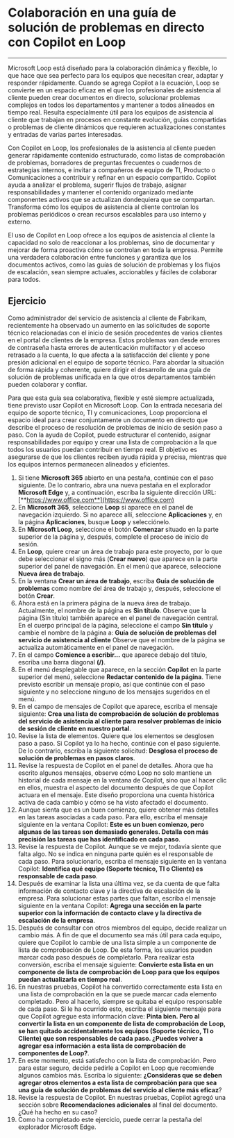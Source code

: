 # Colaboración en una guía de solución de problemas en directo con Copilot en Loop
---
Microsoft Loop está diseñado para la colaboración dinámica y flexible, lo que hace que sea perfecto para los equipos que necesitan crear, adaptar y responder rápidamente. Cuando se agrega Copilot a la ecuación, Loop se convierte en un espacio eficaz en el que los profesionales de asistencia al cliente pueden crear documentos en directo, solucionar problemas complejos en todos los departamentos y mantener a todos alineados en tiempo real. Resulta especialmente útil para los equipos de asistencia al cliente que trabajan en procesos en constante evolución, guías compartidas o problemas de cliente dinámicos que requieren actualizaciones constantes y entradas de varias partes interesadas.

Con Copilot en Loop, los profesionales de la asistencia al cliente pueden generar rápidamente contenido estructurado, como listas de comprobación de problemas, borradores de preguntas frecuentes o cuadernos de estrategias internos, e invitar a compañeros de equipo de TI, Producto o Comunicaciones a contribuir y refinar en un espacio compartido. Copilot ayuda a analizar el problema, sugerir flujos de trabajo, asignar responsabilidades y mantener el contenido organizado mediante componentes activos que se actualizan dondequiera que se compartan. Transforma cómo los equipos de asistencia al cliente controlan los problemas periódicos o crean recursos escalables para uso interno y externo.

El uso de Copilot en Loop ofrece a los equipos de asistencia al cliente la capacidad no solo de reaccionar a los problemas, sino de documentar y mejorar de forma proactiva cómo se controlan en toda la empresa. Permite una verdadera colaboración entre funciones y garantiza que los documentos activos, como las guías de solución de problemas y los flujos de escalación, sean siempre actuales, accionables y fáciles de colaborar para todos.

## Ejercicio

Como administrador del servicio de asistencia al cliente de Fabrikam, recientemente ha observado un aumento en las solicitudes de soporte técnico relacionadas con el inicio de sesión procedentes de varios clientes en el portal de clientes de la empresa. Estos problemas van desde errores de contraseña hasta errores de autenticación multifactor y el acceso retrasado a la cuenta, lo que afecta a la satisfacción del cliente y pone presión adicional en el equipo de soporte técnico. Para abordar la situación de forma rápida y coherente, quiere dirigir el desarrollo de una guía de solución de problemas unificada en la que otros departamentos también pueden colaborar y confiar.

Para que esta guía sea colaborativa, flexible y esté siempre actualizada, tiene previsto usar Copilot en Microsoft Loop. Con la entrada necesaria del equipo de soporte técnico, TI y comunicaciones, Loop proporciona el espacio ideal para crear conjuntamente un documento en directo que describe el proceso de resolución de problemas de inicio de sesión paso a paso. Con la ayuda de Copilot, puede estructurar el contenido, asignar responsabilidades por equipo y crear una lista de comprobación a la que todos los usuarios puedan contribuir en tiempo real. El objetivo es asegurarse de que los clientes reciben ayuda rápida y precisa, mientras que los equipos internos permanecen alineados y eficientes.

1. Si tiene **Microsoft 365** abierto en una pestaña, continúe con el paso siguiente. De lo contrario, abra una nueva pestaña en el explorador **Microsoft Edge** y, a continuación, escriba la siguiente dirección URL: [**https://www.office.com**](https://www.office.com)
1. En **Microsoft 365**, seleccione **Loop** si aparece en el panel de navegación izquierdo. Si no aparece allí, seleccione **Aplicaciones** y, en la página **Aplicaciones**, busque **Loop** y selecciónelo.
1. En **Microsoft Loop**, seleccione el botón **Comenzar** situado en la parte superior de la página y, después, complete el proceso de inicio de sesión.
1. En **Loop**, quiere crear un área de trabajo para este proyecto, por lo que debe seleccionar el signo más (**Crear nuevo**) que aparece en la parte superior del panel de navegación. En el menú que aparece, seleccione **Nueva área de trabajo**.
1. En la ventana **Crear un área de trabajo**, escriba **Guía de solución de problemas** como nombre del área de trabajo y, después, seleccione el botón **Crear**.
1. Ahora está en la primera página de la nueva área de trabajo. Actualmente, el nombre de la página es **Sin título**. Observe que la página (Sin título) también aparece en el panel de navegación central. En el cuerpo principal de la página, seleccione el campo **Sin título** y cambie el nombre de la página a: **Guía de solución de problemas del servicio de asistencia al cliente** Observe que el nombre de la página se actualiza automáticamente en el panel de navegación.
1. En el campo **Comience a escribir...** que aparece debajo del título, escriba una barra diagonal **(/)**.
1. En el menú desplegable que aparece, en la sección **Copilot** en la parte superior del menú, seleccione **Redactar contenido de la página**. Tiene previsto escribir un mensaje propio, así que continúe con el paso siguiente y no seleccione ninguno de los mensajes sugeridos en el menú.
1. En el campo de mensajes de Copilot que aparece, escriba el mensaje siguiente: **Crea una lista de comprobación de solución de problemas del servicio de asistencia al cliente para resolver problemas de inicio de sesión de cliente en nuestro portal**.
1. Revise la lista de elementos. Quiere que los elementos se desglosen paso a paso. Si Copilot ya lo ha hecho, continúe con el paso siguiente. De lo contrario, escriba la siguiente solicitud: **Desglosa el proceso de solución de problemas en pasos claros**.
1. Revise la respuesta de Copilot en el panel de detalles. Ahora que ha escrito algunos mensajes, observe cómo Loop no solo mantiene un historial de cada mensaje en la ventana de Copilot, sino que al hacer clic en ellos, muestra el aspecto del documento después de que Copilot actuara en el mensaje. Este diseño proporciona una cuenta histórica activa de cada cambio y cómo se ha visto afectado el documento.
1. Aunque sienta que es un buen comienzo, quiere obtener más detalles en las tareas asociadas a cada paso. Para ello, escriba el mensaje siguiente en la ventana Copilot: **Este es un buen comienzo, pero algunas de las tareas son demasiado generales. Detalla con más precisión las tareas que has identificado en cada paso**.
1. Revise la respuesta de Copilot. Aunque se ve mejor, todavía siente que falta algo. No se indica en ninguna parte quién es el responsable de cada paso. Para solucionarlo, escriba el mensaje siguiente en la ventana Copilot: **Identifica qué equipo (Soporte técnico, TI o Cliente) es responsable de cada paso**.
1. Después de examinar la lista una última vez, se da cuenta de que falta información de contacto clave y la directiva de escalación de la empresa. Para solucionar estas partes que faltan, escriba el mensaje siguiente en la ventana Copilot: **Agrega una sección en la parte superior con la información de contacto clave y la directiva de escalación de la empresa**.
1. Después de consultar con otros miembros del equipo, decide realizar un cambio más. A fin de que el documento sea más útil para cada equipo, quiere que Copilot lo cambie de una lista simple a un componente de lista de comprobación de Loop. De esta forma, los usuarios pueden marcar cada paso después de completarlo. Para realizar esta conversión, escriba el mensaje siguiente: **Convierte esta lista en un componente de lista de comprobación de Loop para que los equipos puedan actualizarla en tiempo real**.
1. En nuestras pruebas, Copilot ha convertido correctamente esta lista en una lista de comprobación en la que se puede marcar cada elemento completado. Pero al hacerlo, siempre se quitaba el equipo responsable de cada paso. Si le ha ocurrido esto, escriba el siguiente mensaje para que Copilot agregue esta información clave: **Pinta bien. Pero al convertir la lista en un componente de lista de comprobación de Loop, se han quitado accidentalmente los equipos (Soporte técnico, TI o Cliente) que son responsables de cada paso. ¿Puedes volver a agregar esa información a esta lista de comprobación de componentes de Loop?**.
1. En este momento, está satisfecho con la lista de comprobación. Pero para estar seguro, decide pedirle a Copilot en Loop que recomiende algunos cambios más. Escriba lo siguiente: **¿Consideras que se deben agregar otros elementos a esta lista de comprobación para que sea una guía de solución de problemas del servicio al cliente más eficaz**?
1. Revise la respuesta de Copilot. En nuestras pruebas, Copilot agregó una sección sobre **Recomendaciones adicionales** al final del documento. ¿Qué ha hecho en su caso?
1. Como ha completado este ejercicio, puede cerrar la pestaña del explorador Microsoft Edge.

